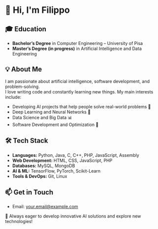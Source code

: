 # 👋 Hi, I'm Filippo 

## 🎓 Education  
- **Bachelor’s Degree** in Computer Engineering – University of Pisa  
- **Master’s Degree (in progress)** in Artificial Intelligence and Data Engineering  

## 💡 About Me  
I am passionate about artificial intelligence, software development, and problem-solving.  
I love writing code and constantly learning new things. My main interests include:  
- Developing AI projects that help people solve real-world problems 🤖  
- Deep Learning and Neural Networks 🧠  
- Data Science and Big Data 📊  
- Software Development and Optimization 🚀  

## 🛠️ Tech Stack  
- **Languages:** Python, Java, C, C++, PHP, JavaScript, Assembly  
- **Web Development:** HTML, CSS, JavaScript, PHP  
- **Databases:** MySQL, MongoDB  
- **AI & ML:** TensorFlow, PyTorch, Scikit-Learn  
- **Tools & DevOps:** Git, Linux  

## 📫 Get in Touch  
- Email: [your.email@example.com](mailto:filippogambelli03@gmail.com)  

🚀 Always eager to develop innovative AI solutions and explore new technologies! 
